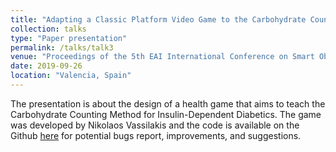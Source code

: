 ```yaml
---
title: "Adapting a Classic Platform Video Game to the Carbohydrate Counting Method for Insulin-Dependent Diabetics"
collection: talks
type: "Paper presentation"
permalink: /talks/talk3
venue: "Proceedings of the 5th EAI International Conference on Smart Objects and Technologies for Social Good"
date: 2019-09-26
location: "Valencia, Spain"
---
```


The presentation is about the design of a health game that aims to teach the Carbohydrate Counting Method for Insulin-Dependent Diabetics. The game was developed by Nikolaos Vassilakis and the code is available on the Github [here](https://github.com/ionio-seriousgames/Sugar-Mario-version-2) for potential bugs report, improvements, and suggestions. 
